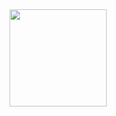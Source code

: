 <img src="https://github.com/tugcenurdaglar/uygulamada4Islem/blob/master/islemler.gif" width="170px">

